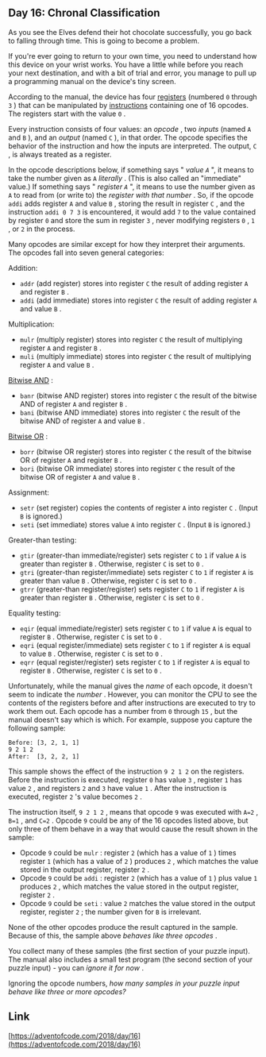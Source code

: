 ## Day 16: Chronal Classification

As you see the Elves defend their hot chocolate successfully, you go back to falling through time. This is going to become a problem.

If you're ever going to return to your own time, you need to understand how this device on your wrist works. You have a little while before you reach your next destination, and with a bit of trial and error, you manage to pull up a programming manual on the device's tiny screen.

According to the manual, the device has four [registers](https://en.wikipedia.org/wiki/Hardware_register) (numbered `0` through `3` ) that can be manipulated by [instructions](https://en.wikipedia.org/wiki/Instruction_set_architecture#Instructions) containing one of 16 opcodes. The registers start with the value `0` .

Every instruction consists of four values: an _opcode_ , two _inputs_ (named `A` and `B` ), and an _output_ (named `C` ), in that order. The opcode specifies the behavior of the instruction and how the inputs are interpreted. The output, `C` , is always treated as a register.

In the opcode descriptions below, if something says " _value `A`_ ", it means to take the number given as `A` _literally_ . (This is also called an "immediate" value.) If something says " _register `A`_ ", it means to use the number given as `A` to read from (or write to) the _register with that number_ . So, if the opcode `addi` adds register `A` and value `B` , storing the result in register `C` , and the instruction `addi 0 7 3` is encountered, it would add `7` to the value contained by register `0` and store the sum in register `3` , never modifying registers `0` , `1` , or `2` in the process.

Many opcodes are similar except for how they interpret their arguments. The opcodes fall into seven general categories:

Addition:

- `addr` (add register) stores into register `C` the result of adding register `A` and register `B` .
- `addi` (add immediate) stores into register `C` the result of adding register `A` and value `B` .

Multiplication:

- `mulr` (multiply register) stores into register `C` the result of multiplying register `A` and register `B` .
- `muli` (multiply immediate) stores into register `C` the result of multiplying register `A` and value `B` .

[Bitwise AND](https://en.wikipedia.org/wiki/Bitwise_AND) :

- `banr` (bitwise AND register) stores into register `C` the result of the bitwise AND of register `A` and register `B` .
- `bani` (bitwise AND immediate) stores into register `C` the result of the bitwise AND of register `A` and value `B` .

[Bitwise OR](https://en.wikipedia.org/wiki/Bitwise_OR) :

- `borr` (bitwise OR register) stores into register `C` the result of the bitwise OR of register `A` and register `B` .
- `bori` (bitwise OR immediate) stores into register `C` the result of the bitwise OR of register `A` and value `B` .

Assignment:

- `setr` (set register) copies the contents of register `A` into register `C` . (Input `B` is ignored.)
- `seti` (set immediate) stores value `A` into register `C` . (Input `B` is ignored.)

Greater-than testing:

- `gtir` (greater-than immediate/register) sets register `C` to `1` if value `A` is greater than register `B` . Otherwise, register `C` is set to `0` .
- `gtri` (greater-than register/immediate) sets register `C` to `1` if register `A` is greater than value `B` . Otherwise, register `C` is set to `0` .
- `gtrr` (greater-than register/register) sets register `C` to `1` if register `A` is greater than register `B` . Otherwise, register `C` is set to `0` .

Equality testing:

- `eqir` (equal immediate/register) sets register `C` to `1` if value `A` is equal to register `B` . Otherwise, register `C` is set to `0` .
- `eqri` (equal register/immediate) sets register `C` to `1` if register `A` is equal to value `B` . Otherwise, register `C` is set to `0` .
- `eqrr` (equal register/register) sets register `C` to `1` if register `A` is equal to register `B` . Otherwise, register `C` is set to `0` .

Unfortunately, while the manual gives the _name_ of each opcode, it doesn't seem to indicate the _number_ . However, you can monitor the CPU to see the contents of the registers before and after instructions are executed to try to work them out. Each opcode has a number from `0` through `15` , but the manual doesn't say which is which. For example, suppose you capture the following sample:

```
Before: [3, 2, 1, 1]
9 2 1 2
After:  [3, 2, 2, 1]
```

This sample shows the effect of the instruction `9 2 1 2` on the registers. Before the instruction is executed, register `0` has value `3` , register `1` has value `2` , and registers `2` and `3` have value `1` . After the instruction is executed, register `2` 's value becomes `2` .

The instruction itself, `9 2 1 2` , means that opcode `9` was executed with `A=2` , `B=1` , and `C=2` . Opcode `9` could be any of the 16 opcodes listed above, but only three of them behave in a way that would cause the result shown in the sample:

- Opcode `9` could be `mulr` : register `2` (which has a value of `1` ) times register `1` (which has a value of `2` ) produces `2` , which matches the value stored in the output register, register `2` .
- Opcode `9` could be `addi` : register `2` (which has a value of `1` ) plus value `1` produces `2` , which matches the value stored in the output register, register `2` .
- Opcode `9` could be `seti` : value `2` matches the value stored in the output register, register `2` ; the number given for `B` is irrelevant.

None of the other opcodes produce the result captured in the sample. Because of this, the sample above _behaves like three opcodes_ .

You collect many of these samples (the first section of your puzzle input). The manual also includes a small test program (the second section of your puzzle input) - you can _ignore it for now_ .

Ignoring the opcode numbers, _how many samples in your puzzle input behave like three or more opcodes?_

## Link

[https://adventofcode.com/2018/day/16](https://adventofcode.com/2018/day/16)
